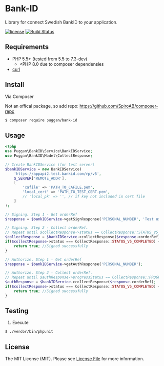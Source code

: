 Bank-ID
=======

Library for connect Swedish BankID to your application.

[![license](https://img.shields.io/github/license/mashape/apistatus.svg)](LICENSE.md)
[![Build Status](https://travis-ci.org/puggan/bank-id.svg?branch=dev)](https://travis-ci.org/puggan/bank-id)

## Requirements

* PHP 5.5+ (tested from 5.5 to 7.3-dev)
    * <PHP 8.0 due to composer dependensies
* [curl](http://php.net/manual/en/book.curl.php)

## Install

Via Composer

Not an offical package, so add repo:
https://github.com/SpiroAB/composer-repo

``` bash
$ composer require puggan/bank-id
```

## Usage

```php
<?php
use Puggan\BankID\Service\BankIDService;
use Puggan\BankID\Model\CollectResponse;

// Create BankIDService (for test server)
$bankIDService = new BankIDService(
    'https://appapi2.test.bankid.com/rp/v5',
    $_SERVER['REMOTE_ADDR'],
    [
        'cafile' => 'PATH_TO_CAFILE.pem',
        'local_cert' => 'PATH_TO_TEST_CERT.pem',
        // 'local_pk' => '', // if key not included in cert file
    ]
);

// Signing. Step 1 - Get orderRef
$response = $bankIDService->getSignResponse('PERSONAL_NUMBER', 'Test user data');

// Signing. Step 2 - Collect orderRef. 
// Repeat until $collectResponse->status == CollectResponse::STATUS_V5_COMPLETED
$collectResponse = $bankIDService->collectResponse($response->orderRef);
if($collectResponse->status === CollectResponse::STATUS_V5_COMPLETED) {
    return true; //Signed successfully
}

// Authorize. Step 1 - Get orderRef
$response = $bankIDService->getAuthResponse('PERSONAL_NUMBER');

// Authorize. Step 2 - Collect orderRef. 
// Repeat until $authResponse->progressStatus == CollectResponse::PROGRESS_STATUS_COMPLETE
$authResponse = $bankIDService->collectResponse($response->orderRef);
if($collectResponse->status === CollectResponse::STATUS_V5_COMPLETED) {
    return true; //Signed successfully
}
```

## Testing

1. Execute

``` bash
$ ./vendor/bin/phpunit
```

## License

The MIT License (MIT). Please see [License File](LICENSE.md) for more information.
